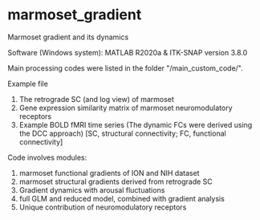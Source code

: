 # marmoset_gradient
Marmoset gradient and its dynamics

Software (Windows system):
MATLAB R2020a & ITK-SNAP version 3.8.0

Main processing codes were listed in the folder "/main_custom_code/".

Example file
1. The retrograde SC (and log view) of marmoset
2. Gene expression similarity matrix of marmoset neuromodulatory receptors
3. Example BOLD fMRI time series (The dynamic FCs were derived using the DCC approach) 
[SC, structural connectivity; FC, functional connectivity]

Code involves modules:
1. marmoset functional gradients of ION and NIH dataset
2. marmoset structural gradients derived from retrograde SC
3. Gradient dynamics with arousal fluctuations
4. full GLM and reduced model, combined with gradient analysis
5. Unique contribution of neuromodulatory receptors

